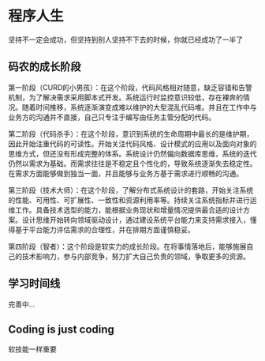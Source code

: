 # 程序人生

坚持不一定会成功，但坚持到别人坚持不下去的时候，你就已经成功了一半了



## **码农的成长阶段**

第一阶段（CURD的小男孩）：在这个阶段，代码风格相对随意，缺乏容错和告警机制，为了解决需求采用脚本式开发。系统运行时监控意识较低，存在裸奔的情况。随着时间推移，系统逐渐演变成难以维护的大型混乱代码堆。并且在工作中与业务方的沟通并不直接，自己只专注于编写由任务主管分配的代码。

第二阶段（代码杀手）：在这个阶段，意识到系统的生命周期中最长的是维护期，因此开始注重代码的可读性。开始关注代码风格、设计模式的应用以及面向对象的思维方式，但还没有形成完整的体系。系统设计仍然偏向数据库思维，系统的迭代仍然以需求为基础。而需求往往是不稳定且个性化的，导致系统逐渐失去稳定性。在需求方面能够做到独当一面，并且能够与业务方基于需求进行顺畅的沟通。

第三阶段（技术大师）：在这个阶段，了解分布式系统设计的套路，开始关注系统的性能、可用性、可扩展性、一致性和资源利用率等。持续关注系统指标并进行运维工作。具备技术选型的能力，能根据业务现状和增量情况提供最合适的设计方案。设计思维开始转向领域驱动设计，通过建设系统平台能力来支持需求接入，懂得基于平台能力评估需求的合理性，并在排期方面谨慎稳妥。

第四阶段（智者）：这个阶段是软实力的成长阶段。在将事情落地后，能够施展自己的技术影响力，参与内部竞争，努力扩大自己负责的领域，争取更多的资源。



## 学习时间线

完善中...



## Coding is just coding

软技能一样重要
